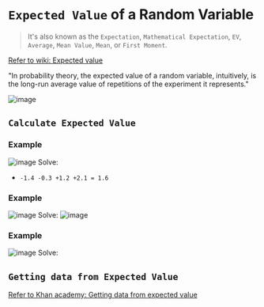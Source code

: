 # `Expected Value` of a Random Variable
> It's also known as the `Expectation`, `Mathematical Expectation`, `EV`, `Average`, `Mean Value`, `Mean`, or `First Moment`.

[Refer to wiki: Expected value](https://www.wikiwand.com/en/Expected_value)

"In probability theory, the expected value of a random variable, intuitively, is the long-run average value of repetitions of the experiment it represents."

![image](https://user-images.githubusercontent.com/14041622/44706247-90440b80-aad3-11e8-9706-d952840f7c62.png)


## `Calculate Expected Value`

### Example
![image](https://user-images.githubusercontent.com/14041622/44706141-38a5a000-aad3-11e8-9a16-9aede27c8236.png)
Solve:
- `-1.4 -0.3 +1.2 +2.1 = 1.6`

### Example
![image](https://user-images.githubusercontent.com/14041622/44706461-342db700-aad4-11e8-9077-402fb3233c77.png)
Solve:
![image](https://user-images.githubusercontent.com/14041622/44706501-57586680-aad4-11e8-9a1d-80accac34eff.png)


### Example
![image](https://user-images.githubusercontent.com/14041622/44706728-24fb3900-aad5-11e8-949b-0108a1d56d82.png)
Solve:



## `Getting data from Expected Value`
[Refer to Khan academy: Getting data from expected value](https://www.khanacademy.org/math/statistics-probability/random-variables-stats-library/modal/v/empirical-data-expected-value)